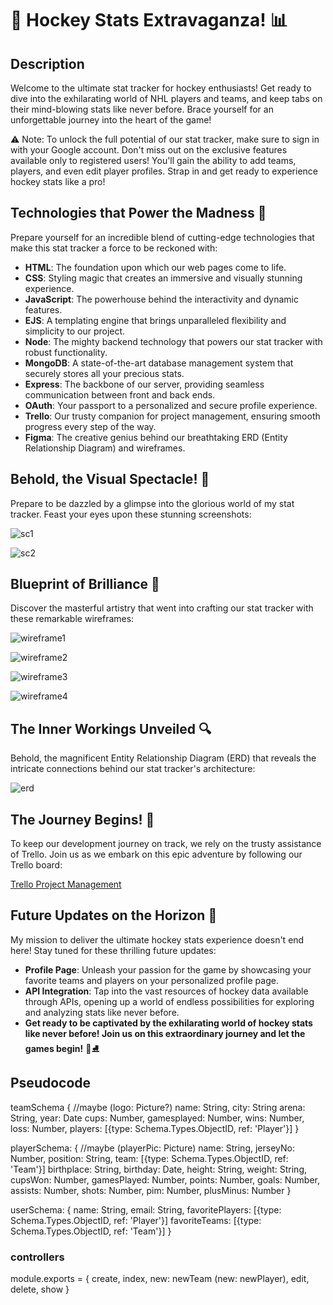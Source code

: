 # 🏒 Hockey Stats Extravaganza! 📊

## Description

Welcome to the ultimate stat tracker for hockey enthusiasts! Get ready to dive into the exhilarating world of NHL players and teams, and keep tabs on their mind-blowing stats like never before. Brace yourself for an unforgettable journey into the heart of the game!

⚠️ Note: To unlock the full potential of our stat tracker, make sure to sign in with your Google account. Don't miss out on the exclusive features available only to registered users! You'll gain the ability to add teams, players, and even edit player profiles. Strap in and get ready to experience hockey stats like a pro!

 ## Technologies that Power the Madness 🚀
 
Prepare yourself for an incredible blend of cutting-edge technologies that make this stat tracker a force to be reckoned with:

- **HTML**: The foundation upon which our web pages come to life.
- **CSS**: Styling magic that creates an immersive and visually stunning experience.
- **JavaScript**: The powerhouse behind the interactivity and dynamic features.
- **EJS**: A templating engine that brings unparalleled flexibility and simplicity to our project.
- **Node**: The mighty backend technology that powers our stat tracker with robust functionality.
- **MongoDB**: A state-of-the-art database management system that securely stores all your precious stats.
- **Express**: The backbone of our server, providing seamless communication between front and back ends.
- **OAuth**: Your passport to a personalized and secure profile experience.
- **Trello**: Our trusty companion for project management, ensuring smooth progress every step of the way.
- **Figma**: The creative genius behind our breathtaking ERD (Entity Relationship Diagram) and wireframes.

## Behold, the Visual Spectacle! 📸

Prepare to be dazzled by a glimpse into the glorious world of my stat tracker. Feast your eyes upon these stunning screenshots:

![sc1](public/pictures/sc1.png)

![sc2](public/pictures/sc2.png)

 ## Blueprint of Brilliance 📝

Discover the masterful artistry that went into crafting our stat tracker with these remarkable wireframes:

![wireframe1](public/pictures/wireframe1.png)

![wireframe2](public/pictures/wireframe2.png)

![wireframe3](public/pictures/wireframe3.png)

![wireframe4](public/pictures/wireframe4.png)

## The Inner Workings Unveiled 🔍

Behold, the magnificent Entity Relationship Diagram (ERD) that reveals the intricate connections behind our stat tracker's architecture:

![erd](public/pictures/erd.png)

## The Journey Begins! 🚀

To keep our development journey on track, we rely on the trusty assistance of Trello. Join us as we embark on this epic adventure by following our Trello board:

[Trello Project Management](https://trello.com/b/oZkWDkc9/project-management)

## Future Updates on the Horizon 🌅

My mission to deliver the ultimate hockey stats experience doesn't end here! Stay tuned for these thrilling future updates:

- **Profile Page**: Unleash your passion for the game by showcasing your favorite teams and players on your personalized profile page.
- **API Integration**: Tap into the vast resources of hockey data available through APIs, opening up a world of endless possibilities for exploring and analyzing stats like never before.
- **Get ready to be captivated by the exhilarating world of hockey stats like never before! Join us on this extraordinary journey and let the games begin!** 🏒⛸️

## Pseudocode

teamSchema {
   //maybe (logo: Picture?)
    name: String,
    city: String
    arena: String,
    year: Date
    cups: Number,
    gamesplayed: Number,
    wins: Number,
    loss: Number,
    players: [{type: Schema.Types.ObjectID, ref: 'Player'}]
}

playerSchema: {
//maybe (playerPic: Picture)
name: String,
jerseyNo: Number,
position: String,
team: [{type: Schema.Types.ObjectID, ref: 'Team'}]
birthplace: String,
birthday: Date,
height: String,
weight: String,
cupsWon: Number,
gamesPlayed: Number,
points: Number,
goals: Number,
assists: Number,
shots: Number,
pim: Number,
plusMinus: Number
}

userSchema: {
    name: String,
    email: String,
    favoritePlayers: [{type: Schema.Types.ObjectID, ref: 'Player'}]
    favoriteTeams: [{type: Schema.Types.ObjectID, ref: 'Team'}]
}

### controllers

module.exports = {
    create,
    index,
    new: newTeam (new: newPlayer),
    edit,
    delete,
    show
}